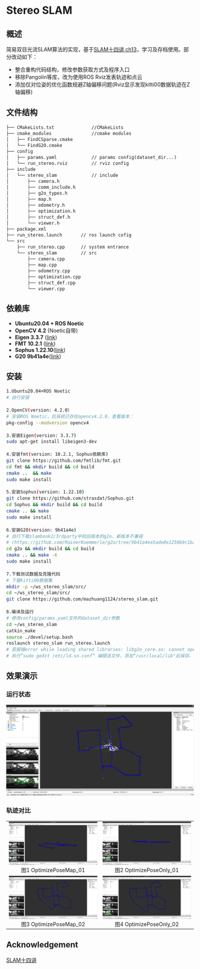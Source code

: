 # Stereo SLAM

## 概述

简易双目光流SLAM算法的实现，基于[SLAM十四讲 ch13](https://github.com/gaoxiang12/slambook2)，学习及存档使用。部分改动如下：

- 整合重构代码结构，修改参数获取方式及程序入口
- 移除Pangolin等库，改为使用ROS Rviz发表轨迹和点云
- 添加仅对位姿的优化函数规避Z轴偏移问题(Rviz显示发现kitti00数据轨迹在Z轴偏移)

## 文件结构

```
├── CMakeLists.txt				//CMakeLists
├── cmake_modules				//cmake modules
│   ├── FindCSparse.cmake
│   └── FindG2O.cmake
├── config
│   ├── params.yaml				// params config(dataset_dir...)
│   └── run_stereo.rviz			// rviz config
├── include
│   └── stereo_slam				// include
│       ├── camera.h
│       ├── comm_include.h
│       ├── g2o_types.h
│       ├── map.h
│       ├── odometry.h
│       ├── optimization.h
│       ├── struct_def.h
│       └── viewer.h
├── package.xml
├── run_stereo.launch		// ros launch cofig
└── src
    ├── run_stereo.cpp		// system entrance
    └── stereo_slam			// src
        ├── camera.cpp
        ├── map.cpp
        ├── odometry.cpp
        ├── optimization.cpp
        ├── struct_def.cpp
        └── viewer.cpp
```

## 依赖库

- **Ubuntu20.04 + ROS Noetic** 
- **OpenCV 4.2** (Noetic自带)
- **Eigen 3.3.7** ([link](https://eigen.tuxfamily.org/index.php?title=Main_Page))
- **FMT 10.2.1** ([link](https://github.com/fmtlib/fmt.git))
- **Sophus 1.22.10**([link](https://github.com/strasdat/Sophus))
- **G20 9b41a4e**([link](https://github.com/RainerKuemmerle/g2o/tree/9b41a4ea5ade8e1250b9c1b279f3a9c098811b5a))

## 安装

```bash
1.Ubuntu20.04+ROS Noetic
# 自行安装

2.OpenCV(version: 4.2.0）
# 安装ROS Noetic，后系统已存在opencv4.2.0，查看版本：
pkg-config --modversion opencv4

3.安装Eigen(version: 3.3.7)
sudo apt-get install libeigen3-dev

4.安装fmt(version: 10.2.1, Sophus依赖库)
git clone https://github.com/fmtlib/fmt.git
cd fmt && mkdir build && cd build
cmake ..  && make
sudo make install

5.安装Sophus(version: 1.22.10)
git clone https://github.com/strasdat/Sophus.git
cd Sophus && mkdir build && cd build
cmake .. && make
sudo make install

6.安装G2O(version: 9b41a4e)
# 自行下载slambook2/3rdparty中较旧版本的g2o，新版本不兼容
# (https://github.com/RainerKuemmerle/g2o/tree/9b41a4ea5ade8e1250b9c1b279f3a9c098811b5a)
cd g2o && mkdir build && cd build
cmake .. && make -4
sudo make install

7.下载测试数据及克隆代码
# 下载kitti00数据集
mkdir -p ~/ws_stereo_slam/src/
cd ~/ws_stereo_slam/src/
git clone https://github.com/mazhuang1124/stereo_slam.git

8.编译及运行
# 修改config/params.yaml文件的dataset_dir参数
cd ~/ws_stereo_slam
catkin_make
source ./devel/setup.bash
roslaunch stereo_slam run_stereo.launch
# 若报错error while loading shared libraries: libg2o_core.so: cannot open shared object file
# 执行”sudo gedit /etc/ld.so.conf“ 编辑该文件，添加“/usr/local/lib"后保存，并在控制台执行”sudo ldconfig“
```

## 效果演示

### 运行状态

![](./assets/Running_Status.png)

### 轨迹对比

<table>
    <tr>
        <td ><center><img src="./assets/OptimizePoseMap_01.png" >图1 OptimizePoseMap_01 </center></td>
        <td ><center><img src="./assets/OptimizePoseOnly_01.png" >图2 OptimizePoseOnly_01</center></td>
    </tr>
    <tr>
        <td ><center><img src="./assets/OptimizePoseMap_02.png" >图3 OptimizePoseMap_02 </center></td>
        <td ><center><img src="./assets/OptimizePoseOnly_02.png" >图4 OptimizePoseOnly_02</center></td>
    </tr>
<table>
    
## Acknowledgement

[SLAM十四讲](https://github.com/gaoxiang12/slambook2)

